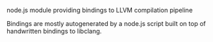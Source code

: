 node.js module providing bindings to LLVM compilation pipeline

Bindings are mostly autogenerated by a node.js script built on top of handwritten bindings to libclang.
